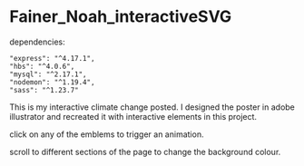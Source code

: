 # Fainer_Noah_interactiveSVG

dependencies:

    "express": "^4.17.1",
    "hbs": "^4.0.6",
    "mysql": "^2.17.1",
    "nodemon": "^1.19.4",
    "sass": "^1.23.7"

This is my interactive climate change posted. I designed the poster in adobe illustrator and recreated it with interactive elements in this project.

click on any of the emblems to trigger an animation.

scroll to different sections of the page to change the background colour.
